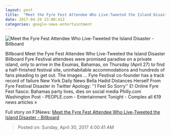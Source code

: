 ```yaml
---
layout: post
title:  "Meet the Fyre Fest Attendee Who Live-Tweeted the Island Disaster - Billboard"
date: 2017-04-29 23:00:41Z
categories: google-news-entertaintment
---
```


![Meet the Fyre Fest Attendee Who Live-Tweeted the Island Disaster - Billboard](http://www.billboard.com/files/media/aerial-sailboat-beach-billboard-1548.jpg)

Billboard Meet the Fyre Fest Attendee Who Live-Tweeted the Island Disaster Billboard Fyre Festival attendees were promised paradise on a private island, only to arrive in the Exumas, Bahamas, on Thursday (April 27) to find a half-finished festival site, uninhabitable accommodations and hundreds of fans pleading to get out. The images ... Fyre Festival co-founder has a track record of failure New York Daily News Bella Hadid Distances Herself From Fyre Festival Disaster in Twitter Apology: ''I Feel So Sorry'' E! Online Fyre Fest fiasco: Bahamas party lives, dies on social media Philly.com Washington Post - PEOPLE.com - Entertainment Tonight - Complex all 619 news articles »


Full story on F3News: [Meet the Fyre Fest Attendee Who Live-Tweeted the Island Disaster - Billboard](http://www.f3nws.com/n/td4xGC)

> Posted on: Sunday, April 30, 2017 4:00:41 AM
